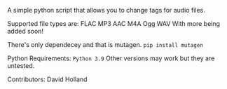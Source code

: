 A simple python script that allows you to change tags for audio files. 

Supported file types are:
    FLAC
    MP3
    AAC
    M4A
    Ogg
    WAV
With more being added soon!

There's only dependecey and that is mutagen.
    ``pip install mutagen``

Python Requirements:
    ``Python 3.9`` 
    Other versions may work but they are untested.

Contributors:
David Holland


